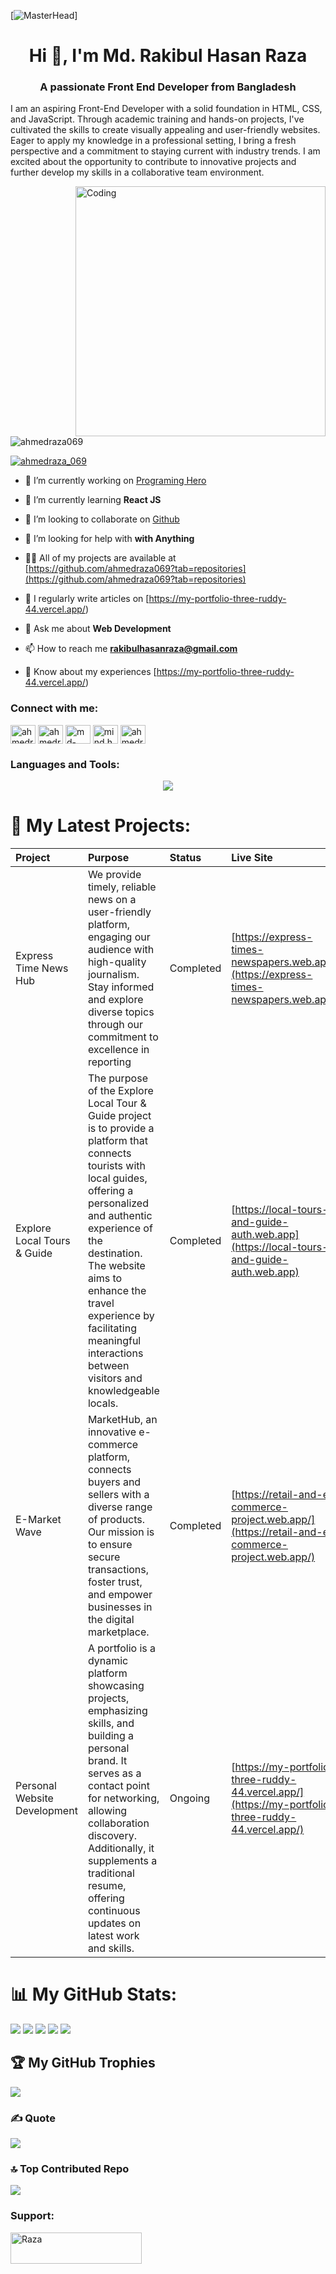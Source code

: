 [![MasterHead](https://www.careerguide.com/career/wp-content/uploads/2020/03/full-stack-development.gif)]


<h1 align="center">Hi 👋, I'm Md. Rakibul Hasan Raza</h1>
<h3 align="center">A passionate Front End Developer from Bangladesh</h3>


I am an aspiring Front-End Developer with a solid foundation in HTML, CSS, and JavaScript. Through academic training and hands-on projects, I've cultivated the skills to create visually appealing and user-friendly websites. Eager to apply my knowledge in a professional setting, I bring a fresh perspective and a commitment to staying current with industry trends. I am excited about the opportunity to contribute to innovative projects and further develop my skills in a collaborative team environment.

<img align="right" alt="Coding" width="400" src="https://media.tenor.com/rePDfDWO3XoAAAAd/hacking.gif">

<p align="left"> <img src="https://komarev.com/ghpvc/?username=ahmedraza069&label=Profile%20views&color=0e75b6&style=flat" alt="ahmedraza069" /> </p>

<p align="left"> <a href="https://twitter.com/ahmedraza_069" target="blank"><img src="https://img.shields.io/twitter/follow/ahmedraza_069?logo=twitter&style=for-the-badge" alt="ahmedraza_069" /></a> </p>

- 🔭 I’m currently working on [Programing Hero](https://www.programming-hero.com/)

- 🌱 I’m currently learning **React JS**

- 👯 I’m looking to collaborate on [Github](https://github.com/ahmedraza069)

- 🤝 I’m looking for help with **with Anything**

- 👨‍💻 All of my projects are available at [https://github.com/ahmedraza069?tab=repositories](https://github.com/ahmedraza069?tab=repositories)

- 📝 I regularly write articles on [https://my-portfolio-three-ruddy-44.vercel.app/)

- 💬 Ask me about **Web Development**

- 📫 How to reach me **rakibulhasanraza@gmail.com**

- 📄 Know about my experiences [https://my-portfolio-three-ruddy-44.vercel.app/)

<h3 align="left">Connect with me:</h3>
<p align="left">
<a href="https://codepen.io/ahmedraza_069" target="blank"><img align="center" src="https://raw.githubusercontent.com/rahuldkjain/github-profile-readme-generator/master/src/images/icons/Social/codepen.svg" alt="ahmedraza_069" height="30" width="40" /></a>
<a href="https://twitter.com/ahmedraza_069" target="blank"><img align="center" src="https://raw.githubusercontent.com/rahuldkjain/github-profile-readme-generator/master/src/images/icons/Social/twitter.svg" alt="ahmedraza_069" height="30" width="40" /></a>
<a href="https://linkedin.com/in/md-rakibul-hasan-raza-76a2a2260" target="blank"><img align="center" src="https://raw.githubusercontent.com/rahuldkjain/github-profile-readme-generator/master/src/images/icons/Social/linked-in-alt.svg" alt="md-rakibul-hasan-raza-76a2a2260" height="30" width="40" /></a>
<a href="https://fb.com/mind.hack.376" target="blank"><img align="center" src="https://raw.githubusercontent.com/rahuldkjain/github-profile-readme-generator/master/src/images/icons/Social/facebook.svg" alt="mind.hack.376" height="30" width="40" /></a>
<a href="https://instagram.com/ahmedraza_069" target="blank"><img align="center" src="https://raw.githubusercontent.com/rahuldkjain/github-profile-readme-generator/master/src/images/icons/Social/instagram.svg" alt="ahmedraza_069" height="30" width="40" /></a>
</p>

<h3 align="left">Languages and Tools:</h3>
<p align="center">
  <a href="https://skillicons.dev">
    <img src="https://skillicons.dev/icons?i=vscode,html,css,js,bootstrap,tailwind,jquery,react,firebase,figma,express,mongodb,nodejs,git,github" />
  </a>
</p>

# 🔭 My Latest Projects:

| Project   | Purpose  | Status    | Live Site                       |
| :---      | :---     | :---      | :---                            |
| Express Time News Hub  | We provide timely, reliable news on a user-friendly platform, engaging our audience with high-quality journalism. Stay informed and explore diverse topics through our commitment to excellence in reporting | Completed   | [https://express-times-newspapers.web.app](https://express-times-newspapers.web.app) |
| Explore Local Tours & Guide  | The purpose of the Explore Local Tour & Guide project is to provide a platform that connects tourists with local guides, offering a personalized and authentic experience of the destination. The website aims to enhance the travel experience by facilitating meaningful interactions between visitors and knowledgeable locals. | Completed | [https://local-tours-and-guide-auth.web.app](https://local-tours-and-guide-auth.web.app) |
| E-Market Wave  | MarketHub, an innovative e-commerce platform, connects buyers and sellers with a diverse range of products. Our mission is to ensure secure transactions, foster trust, and empower businesses in the digital marketplace. |  Completed  | [https://retail-and-e-commerce-project.web.app/](https://retail-and-e-commerce-project.web.app/) |
| Personal Website Development  | A portfolio is a dynamic platform showcasing projects, emphasizing skills, and building a personal brand. It serves as a contact point for networking, allowing collaboration discovery. Additionally, it supplements a traditional resume, offering continuous updates on latest work and skills. |  Ongoing  | [https://my-portfolio-three-ruddy-44.vercel.app/](https://my-portfolio-three-ruddy-44.vercel.app/) |


# 📊 My GitHub Stats:
![](http://github-profile-summary-cards.vercel.app/api/cards/profile-details?username=ahmedraza069&theme=radical)
![](http://github-profile-summary-cards.vercel.app/api/cards/repos-per-language?username=ahmedraza069&theme=radical)
![](http://github-profile-summary-cards.vercel.app/api/cards/most-commit-language?username=ahmedraza069&theme=radical)
![](http://github-profile-summary-cards.vercel.app/api/cards/stats?username=ahmedraza069&theme=radical)
![](http://github-profile-summary-cards.vercel.app/api/cards/productive-time?username=ahmedraza069&theme=radical&utcOffset=8)

## 🏆 My GitHub Trophies
![](https://github-profile-trophy.vercel.app/?username=ahmedraza069&theme=juicyfresh&no-frame=false&no-bg=false&margin-w=4)

### ✍️ Quote
![](https://quotes-github-readme.vercel.app/api?type=horizontal&theme=radical)

### 🔝 Top Contributed Repo
![](https://github-contributor-stats.vercel.app/api?username=ahmedraza069&limit=5&theme=radical&combine_all_yearly_contributions=true)

<!-- Proudly created with GPRM ( https://gprm.itsvg.in ) -->

<h3 align="left">Support:</h3>
<p><a href="https://www.buymeacoffee.com/Raza"> <img align="left" src="https://cdn.buymeacoffee.com/buttons/v2/default-yellow.png" height="50" width="210" alt="Raza" /></a></p><br><br>

